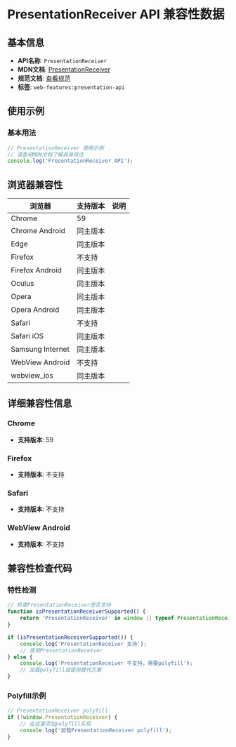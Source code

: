 # PresentationReceiver API 兼容性数据

## 基本信息

- **API名称**: `PresentationReceiver`
- **MDN文档**: [PresentationReceiver](https://developer.mozilla.org/docs/Web/API/PresentationReceiver)
- **规范文档**: [查看规范](https://w3c.github.io/presentation-api/#interface-presentationreceiver)
- **标签**: `web-features:presentation-api`

## 使用示例

### 基本用法

```javascript
// PresentationReceiver 使用示例
// 请查阅MDN文档了解具体用法
console.log('PresentationReceiver API');
```

## 浏览器兼容性

| 浏览器 | 支持版本 | 说明 |
|--------|----------|------|
| Chrome | 59 |  |
| Chrome Android | 同主版本 |  |
| Edge | 同主版本 |  |
| Firefox | 不支持 |  |
| Firefox Android | 同主版本 |  |
| Oculus | 同主版本 |  |
| Opera | 同主版本 |  |
| Opera Android | 同主版本 |  |
| Safari | 不支持 |  |
| Safari iOS | 同主版本 |  |
| Samsung Internet | 同主版本 |  |
| WebView Android | 不支持 |  |
| webview_ios | 同主版本 |  |

## 详细兼容性信息

### Chrome

- **支持版本**: 59

### Firefox

- **支持版本**: 不支持

### Safari

- **支持版本**: 不支持

### WebView Android

- **支持版本**: 不支持

## 兼容性检查代码

### 特性检测

```javascript
// 检查PresentationReceiver是否支持
function isPresentationReceiverSupported() {
    return 'PresentationReceiver' in window || typeof PresentationReceiver !== 'undefined';
}

if (isPresentationReceiverSupported()) {
    console.log('PresentationReceiver 支持');
    // 使用PresentationReceiver
} else {
    console.log('PresentationReceiver 不支持，需要polyfill');
    // 加载polyfill或使用替代方案
}
```

### Polyfill示例

```javascript
// PresentationReceiver polyfill
if (!window.PresentationReceiver) {
    // 在这里添加polyfill实现
    console.log('加载PresentationReceiver polyfill');
}
```

